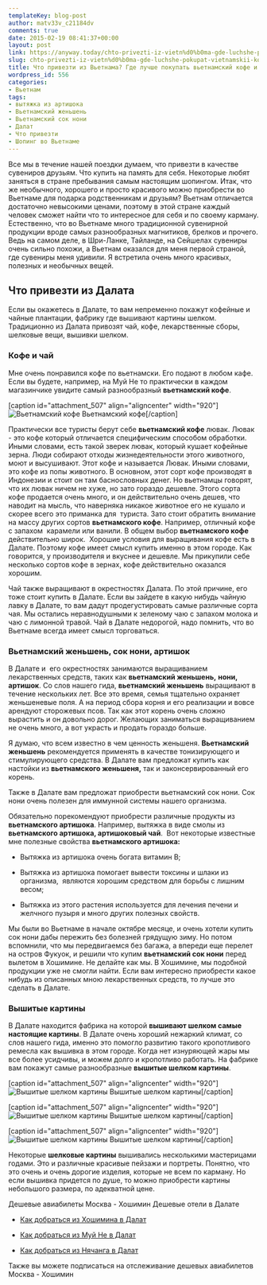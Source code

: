 ```yaml
---
templateKey: blog-post
author: matv33v_c21184dv
comments: true
date: 2015-02-19 08:41:37+00:00
layout: post
link: https://anyway.today/chto-privezti-iz-vietn%d0%b0ma-gde-luchshe-pokupat-vietnamskii-kofe/
slug: chto-privezti-iz-vietn%d0%b0ma-gde-luchshe-pokupat-vietnamskii-kofe
title: Что привезти из Вьетнама? Где лучше покупать вьетнамский кофе и женьшень?
wordpress_id: 556
categories:
- Вьетнам
tags:
- вытяжка из артишока
- Вьетнамский женьшень
- Вьетнамский сок нони
- Далат
- Что привезти
- Шопинг во Вьетнаме
---
```


Все мы в течение нашей поездки думаем, что привезти в качестве сувениров друзьям. Что купить на память для себя. Некоторые любят заняться в стране пребывания самым настоящим шопингом. Итак, что же необычного, хорошего и просто красивого можно приобрести во Вьетнаме для подарка родственникам и друзьям? Вьетнам отличается достаточно невысокими ценами, поэтому в этой стране каждый человек сможет найти что то интересное для себя и по своему карману. Естественно, что во Вьетнаме много традиционной сувенирной продукции вроде самых разнообразных магнитиков, брелков и прочего. Ведь на самом деле, в Шри-Ланке, Тайланде, на Сейшелах сувениры очень сильно похожи, а Вьетнам оказался для меня первой страной, где сувениры меня удивили. Я встретила очень много красивых, полезных и необычных вещей.


<!-- more -->


## Что привезти из Далата




Если вы окажетесь в Далате, то вам непременно покажут кофейные и чайные плантации, фабрику где вышивают картины шелком. Традиционно из Далата привозят чай, кофе, лекарственные сборы, шелковые вещи, вышивки шелком.





### Кофе и чай


Мне очень понравился кофе по вьетнамски. Его подают в любом кафе. Если вы будете, например, на Муй Не то практически в каждом магазинчике увидите самый разнообразный **вьетнамский кофе**.

[caption id="attachment_507" align="aligncenter" width="920"]![Вьетнамский кофе](https://img-fotki.yandex.ru/get/54/27506135.1/0_fe227_9cfd1544_orig) Вьетнамский кофе[/caption]


Практически все туристы берут себе **вьетнамский кофе** лювак. Лювак - это кофе который отличается специфическим способом обработки. Иными словами, есть такой зверек лювак, который кушает кофейные зерна. Люди собирают отходы жизнедеятельности этого животного, моют и высушивают. Этот кофе и называется Лювак. Иными словами, это кофе из попы животного. В основном, этот сорт кофе производят в Индонезии и стоит он там баснословных денег. Но вьетнамцы говорят, что их лювак ничем не хуже, но зато гораздо дешевле. Этого сорта кофе продается очень много, и он действительно очень дешев, что наводит на мысль, что наверняка никакое животное его не кушало и скорее всего это приманка для  туриста. Зато стоит обратить внимание на массу других сортов **вьетнамского кофе**. Например, отличный кофе с запахом  карамели или ванили. В общем выбор **вьетнамского кофе** действительно широк.  Хорошие условия для выращивания кофе есть в Далате. Поэтому кофе имеет смысл купить именно в этом городе. Как говорится, у производителя и вкуснее и дешевле. Мы прикупили себе несколько сортов кофе в зернах, кофе действительно оказался хорошим.




Чай также выращивают в окрестностях Далата. По этой причине, его тоже стоит купить в Далате. Если вы зайдете в какую нибудь чайную лавку в Далате, то вам дадут продегустировать самые различные сорта чая. Мы остались неравнодушными к зеленому чаю с запахом молока и чаю с лимонной травой. Чай в Далате недорогой, надо помнить, что во Вьетнаме всегда имеет смысл торговаться.





### Вьетнамский женьшень, сок нони, артишок




В Далате и  его окрестностях занимаются выращиванием лекарственных средств, таких как **вьетнамский женьшень,** **нони, артишок**. Со слов нашего гида, **вьетнамский женьшень** выращивают в течение нескольких лет. Все это время, семья тщательно охраняет женьшеневые поля. А на период сбора корня и его реализации и вовсе арендуют сторожевых псов. Так как этот корень очень сложно вырастить и он довольно дорог. Желающих заниматься выращиванием не очень много, а вот украсть и продать гораздо больше.




Я думаю, что всем известно в чем ценность женьшеня. **Вьетнамский** **женьшень** рекомендуется применять в качестве тонизирующего и стимулирующего средства. В Далате вам предложат купить как настойки из **вьетнамского женьшеня,** так и законсервированный его корень.




Также в Далате вам предложат приобрести вьетнамский сок нони. Сок нони очень полезен для иммунной системы нашего организма.




Обязательно порекомендуют приобрести различные продукты из **вьетнамского артишока**. Например, вытяжка в виде смолы из **вьетнамского артишока, артишоковый чай**.  Вот некоторые известные мне полезные свойства **вьетнамского артишока:**






	
  * Вытяжка из артишока очень богата витамин B;

	
  * Вытяжка из артишока помогает вывести токсины и шлаки из организма,  являются хорошим средством для борьбы с лишним весом;

	
  * Вытяжка из этого растения используется для лечения печени и желчного пузыря и много других полезных свойств.




Мы были во Вьетнаме в начале октябре месяце, и очень хотели купить сок нони дабы пережить без болезней грядущую зиму. Но потом вспомнили, что мы передвигаемся без багажа, а впереди еще перелет на остров Фукуок, и решили что купим **вьетнамский сок нони** перед вылетом в Хошимине. Не делайте как мы. В Хошимине, мы подобной продукции уже не смогли найти. Если вам интересно приобрести какое нибудь из описанных мною лекарственных средств, то лучше это сделать в Далате.





### Вышитые картины


В Далате находится фабрика на которой **вышивают шелком самые настоящие картины**. В Далате очень хороший нежаркий климат, со слов нашего гида, именно это помогло развитию такого кропотливого ремесла как вышивка в этом городе. Когда нет изнуряющей жары мы все более усидчивы, и можем долго и кропотливо работать. На фабрике вам покажут самые разнообразные **вышитые шелком картины**.

[caption id="attachment_507" align="aligncenter" width="920"]![Вышитые шелком картины](https://img-fotki.yandex.ru/get/15540/27506135.0/0_fe222_93445c0b_orig) Вышитые шелком картины[/caption]

[caption id="attachment_507" align="aligncenter" width="920"]![Вышитые шелком картины](https://img-fotki.yandex.ru/get/16155/27506135.0/0_fe223_efab0128_orig) Вышитые шелком картины[/caption]

[caption id="attachment_507" align="aligncenter" width="920"]![Вышитые шелком картины](https://img-fotki.yandex.ru/get/15520/27506135.1/0_fe226_b2dbf92e_orig) Вышитые шелком картины[/caption]

Некоторые **шелковые картины** вышивались несколькими мастерицами годами. Это и различные красивые пейзажи и портреты. Понятно, что это очень и очень дорогие изделия, которые не всем по карману. Но если вышивка придется по душе, то можно приобрести картины небольшого размера, по адекватной цене.

Дешевые авиабилеты Москва - Хошимин
Дешевые отели в Далате 




	
  * [Как добраться из Хошимина в Далат](http://c1.travelpayouts.com/click?shmarker=14510&promo_id=150&source_type=link&type=click)

	
  * [Как добраться из Муй Не в Далат](http://c1.travelpayouts.com/click?shmarker=14510&promo_id=150&source_type=link&type=click)

	
  * [Как добраться из Нячанга в Далат](http://c1.travelpayouts.com/click?shmarker=14510&promo_id=150&source_type=link&type=click)



Также вы можете подписаться на отслеживание дешевых авиабилетов Москва - Хошимин


